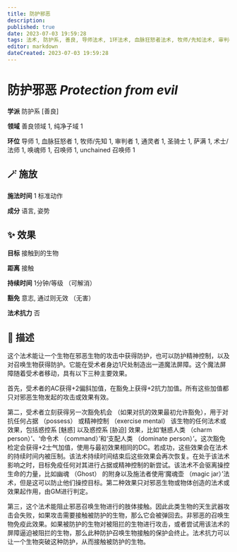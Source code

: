 ```yaml
---
title: 防护邪恶
description: 
published: true
date: 2023-07-03 19:59:28
tags: 法术, 防护系, 善良, 导师法术, 1环法术, 血脉狂怒者法术, 牧师/先知法术, 审判者法术, 通灵者法术, 圣骑士法术, 萨满法术, 术士/法师法术, 唤魂师法术, 召唤师法术, unchained 召唤师法术, 善良领域, 纯净子域
editor: markdown
dateCreated: 2023-07-03 19:59:28
---
```


# **防护邪恶** *Protection from evil*

**学派** 防护系 \[善良\] 

**领域** 善良领域 1, 纯净子域 1

**环位** 导师 1, 血脉狂怒者 1, 牧师/先知 1, 审判者 1, 通灵者 1, 圣骑士 1, 萨满 1, 术士/法师 1, 唤魂师 1, 召唤师 1, unchained 召唤师 1

## 🪄 施放

**施法时间** 1 标准动作

**成分** 语言, 姿势

## ✨ 效果 

**目标** 接触到的生物 

**距离** 接触  

**持续时间** 1分钟/等级 （可解消） 

**豁免** 意志, 通过则无效 （无害）

**法术抗力** 否

## 📖 描述

这个法术能让一个生物在邪恶生物的攻击中获得防护，也可以防护精神控制，以及对召唤生物获得防护。它能在受术者身边1尺处制造出一道魔法屏障。这个魔法屏障随着受术者移动，具有以下三种主要效果。

首先，受术者的AC获得+2偏斜加值，在豁免上获得+2抗力加值。所有这些加值都只对邪恶生物发起的攻击或效果有效。

第二，受术者立刻获得另一次豁免机会 （如果对抗的效果最初允许豁免），用于对抗任何占据 （possess） 或精神控制 （exercise mental） 该生物的任何法术或效果，包括惑控系 [魅惑] 以及惑控系 [胁迫] 效果，比如‘魅惑人类 （charm person）’、‘命令术 （command）’和‘支配人类 （dominate person）’。这次豁免检定会获得+2士气加值，使用与最初效果相同的DC。若成功，这些效果会在法术的持续时间内被压制。该法术持续时间结束后这些效果会再次恢复。在处于该法术影响之时，目标免疫任何对其进行占据或精神控制的新尝试。该法术不会驱离操控生命的力量，比如幽魂 （Ghost） 的附身以及施法者使用‘魔魂壶 （magic jar）’法术，但是这可以防止他们操控目标。第二种效果只对邪恶生物或物体创造的法术或效果起作用，由GM进行判定。

第三，这个法术能阻止邪恶召唤生物进行的肢体接触。因此此类生物的天生武器攻击会失败，如果攻击需要接触被防护的生物，那么它会被弹回去。非邪恶的召唤生物免疫此效果。如果被防护的生物对被阻拦的生物进行攻击，或者尝试用该法术的屏障逼迫被阻拦的生物，那么此种防护召唤生物接触的保护会终止。法术抗力可以让一个生物突破这种防护，从而接触被防护的生物。
    